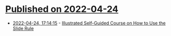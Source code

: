 # [Published on 2022-04-24](index.md)

* [2022-04-24, 17:14:15](https://news.ycombinator.com/item?id=31146003) - [Illustrated Self-Guided Course on How to Use the Slide Rule](https://sliderulemuseum.com/SR_Course.htm)
